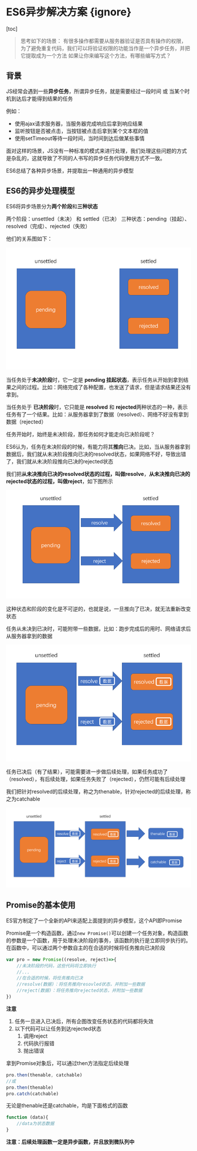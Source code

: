 # ES6异步解决方案 {ignore}

[toc]

> 思考如下的场景：
> 有很多操作都需要从服务器验证是否具有操作的权限，为了避免重复代码，我们可以将验证权限的功能当作是一个异步任务，并把它提取成为一个方法
> 如果让你来编写这个方法，有哪些编写方式？

## 背景

JS经常会遇到一些**异步任务**，所谓异步任务，就是需要经过一段时间 或 当某个时机到达后才能得到结果的任务

例如：

- 使用ajax请求服务器，当服务器完成响应后拿到响应结果
- 监听按钮是否被点击，当按钮被点击后拿到某个文本框的值
- 使用setTimeout等待一段时间，当时间到达后做某些事情

面对这样的场景，JS没有一种标准的模式来进行处理，我们处理这些问题的方式是杂乱的，这就导致了不同的人书写的异步任务代码使用方式不一致。

ES6总结了各种异步场景，并提取出一种通用的异步模型

## ES6的异步处理模型

ES6将异步场景分为**两个阶段**和**三种状态**

两个阶段：unsettled（未决） 和 settled（已决）
三种状态：pending（挂起）、resolved（完成）、rejected（失败）

他们的关系图如下：

![](assets/2019-12-25-15-30-33.png)

当任务处于**未决阶段**时，它一定是 **pending 挂起状态**，表示任务从开始到拿到结果之间的过程。比如：网络完成了各种配置，也发送了请求，但是请求结果还没有拿到。

当任务处于 **已决阶段**时，它只能是 **resolved** 和 **rejected**两种状态的一种，表示任务有了一个结果。比如：从服务器拿到了数据（resolved）、网络不好没有拿到数据（rejected）

任务开始时，始终是未决阶段，那任务如何才能走向已决阶段呢？

ES6认为，任务在未决阶段的时候，有能力将其**推向**已决。比如，当从服务器拿到数据后，我们就从未决阶段推向已决的resolved状态，如果网络不好，导致出错了，我们就从未决阶段推向已决的rejected状态

我们把**从未决推向已决的resolved状态的过程，叫做resolve**，**从未决推向已决的rejected状态的过程，叫做reject**，如下图所示

![](assets/2019-12-25-15-40-43.png)

这种状态和阶段的变化是不可逆的，也就是说，一旦推向了已决，就无法重新改变状态

任务从未决到已决时，可能附带一些数据，比如：跑步完成后的用时、网络请求后从服务器拿到的数据

![](assets/2019-12-25-15-45-10.png)

任务已决后（有了结果），可能需要进一步做后续处理，如果任务成功了（resolved），有后续处理，如果任务失败了（rejected），仍然可能有后续处理

我们把针对resolved的后续处理，称之为thenable，针对rejected的后续处理，称之为catchable

![](assets/2019-12-25-15-48-58.png)

## Promise的基本使用

ES官方制定了一个全新的API来适配上面提到的异步模型，这个API即Promise

Promise是一个构造函数，通过```new Promise()```可以创建一个任务对象，构造函数的参数是一个函数，用于处理未决阶段的事务，该函数的执行是立即同步执行的。在函数中，可以通过两个参数自主的在合适的时候将任务推向已决阶段

```js
var pro = new Promise((resolve, reject)=>{
    //未决阶段的代码，这些代码将立即执行
    //...
    //在合适的时候，将任务推向已决
    //resolve(数据)：将任务推向resovled状态，并附加一些数据
    //reject(数据)：将任务推向rejected状态，并附加一些数据
})
```

**注意**

1. 任务一旦进入已决后，所有企图改变任务状态的代码都将失效
2. 以下代码可以让任务到达rejected状态
   1. 调用reject
   2. 代码执行报错
   3. 抛出错误

拿到Promise对象后，可以通过then方法指定后续处理

```js
pro.then(thenable, catchable)
//或
pro.then(thenable)
pro.catch(catchable)
```

无论是thenable还是catchable，均是下面格式的函数

```js
function (data){
    //data为状态数据
}
```

**注意：后续处理函数一定是异步函数，并且放到微队列中**
